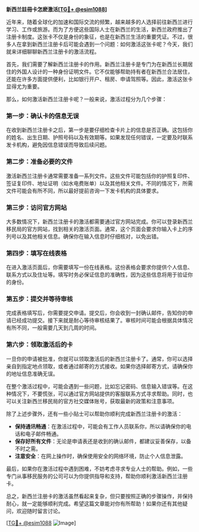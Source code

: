 **新西兰註冊卡怎麽激活[[TG💪+ @esim1088](https://t.me/s/esim1088)]**

近年来，随着全球化的加速和国际交流的频繁，越来越多的人选择前往新西兰进行学习、工作或旅游。而为了方便这些国际人士在新西兰的生活，新西兰政府推出了注册卡制度。这张卡不仅是身份的象征，也是在新西兰生活的重要凭证。不过，很多人在拿到新西兰注册卡后可能会遇到一个问题：如何激活这张卡呢？今天，我们就来详细聊聊新西兰注册卡的激活流程。

首先，我们需要了解新西兰注册卡的作用。新西兰注册卡是专门为在新西兰长期居住的外国人设计的一种身份证明文件。它不仅能够帮助持有者在新西兰合法居住，还能在许多方面提供便利，比如银行开户、租房、申请驾照等。因此，激活这张卡显得尤为重要。

那么，如何激活新西兰注册卡呢？一般来说，激活过程分为几个步骤：

### 第一步：确认卡的信息无误

在收到新西兰注册卡之后，第一步是要仔细检查卡片上的信息是否正确。这包括你的姓名、出生日期、护照号码以及有效期等。如果发现任何错误，一定要及时联系发卡机构，避免因信息错误而导致后续问题。

### 第二步：准备必要的文件

激活新西兰注册卡通常需要准备一系列文件。这些文件可能包括你的护照复印件、签证复印件、地址证明（如水电费账单）以及其他相关文件。不同的情况下，所需文件可能会有所不同，所以最好提前咨询一下发卡机构的具体要求。

### 第三步：访问官方网站

大多数情况下，新西兰注册卡的激活都需要通过官方网站完成。你可以登录新西兰移民局的官方网站，找到相关的激活页面。通常，这个页面会要求你输入卡上的序列号以及其他相关信息。确保你在输入信息时仔细核对，以免出错。

### 第四步：填写在线表格

在进入激活页面后，你需要填写一份在线表格。这份表格会要求你提供个人信息、联系方式以及住址等。填写时务必保证信息的准确性，因为这些信息将用于验证你的身份。

### 第五步：提交并等待审核

完成表格填写后，你需要提交申请。提交后，你会收到一封确认邮件，告知你的申请已经成功提交。接下来就是耐心等待审核结果了。审核时间可能会根据具体情况有所不同，一般需要几天到几周的时间。

### 第六步：领取激活后的卡

一旦你的申请被批准，你就可以领取激活后的新西兰注册卡了。通常，你可以选择亲自到指定地点领取，或者通过邮寄的方式接收。如果你选择邮寄方式，请确保你的地址信息准确无误。

在整个激活过程中，可能会遇到一些问题，比如忘记密码、信息输入错误等。在这种情况下，不要慌张，可以通过官方网站提供的客服联系方式寻求帮助。同时，也可以关注新西兰移民局的官方社交媒体账号，获取最新的政策和注意事项。

除了上述步骤外，还有一些小贴士可以帮助你顺利完成新西兰注册卡的激活：

- **保持通讯畅通**：在激活过程中，可能会有工作人员联系你，所以请确保你的电话和电子邮件畅通。
- **保存好所有文件**：无论是申请表还是收到的确认邮件，都建议妥善保存，以备不时之需。
- **注意安全**：在网上操作时，确保使用安全的网络环境，防止个人信息泄露。

最后，如果你在激活过程中遇到困难，不妨考虑寻求专业人士的帮助。例如，一些专门从事移民服务的公司可以为你提供指导和支持，帮助你顺利激活新西兰注册卡。

总之，新西兰注册卡的激活虽然看起来复杂，但只要按照正确的步骤操作，并保持耐心，就一定能够顺利完成。希望这篇文章能对你有所帮助！如果你还有其他疑问，欢迎随时留言讨论。

[[TG💪+ @esim1088](https://t.me/s/esim1088) ![Image](https://i.postimg.cc/4NQfJmqS/Snipaste-2025-05-13-00-14-12.png)]